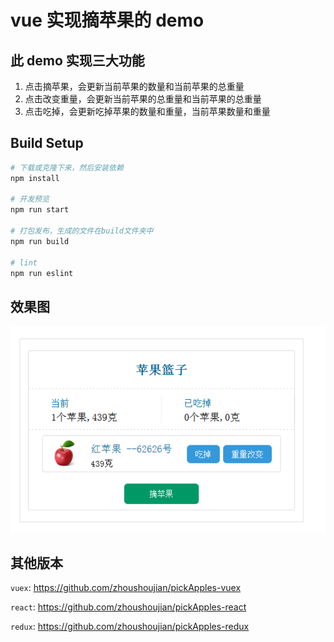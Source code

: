 # vue 实现摘苹果的 demo

## 此 demo 实现三大功能

1. 点击摘苹果，会更新当前苹果的数量和当前苹果的总重量
2. 点击改变重量，会更新当前苹果的总重量和当前苹果的总重量
3. 点击吃掉，会更新吃掉苹果的数量和重量，当前苹果数量和重量

## Build Setup

```bash
# 下载或克隆下来，然后安装依赖
npm install

# 开发预览
npm run start

# 打包发布，生成的文件在build文件夹中
npm run build

# lint
npm run eslint
```

## 效果图

![效果图](https://github.com/zhoushoujian/pickApples-vue/blob/master/view.png)

## 其他版本

`vuex`: https://github.com/zhoushoujian/pickApples-vuex

`react`: https://github.com/zhoushoujian/pickApples-react

`redux`: https://github.com/zhoushoujian/pickApples-redux
